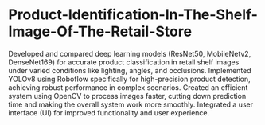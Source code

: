 # Product-Identification-In-The-Shelf-Image-Of-The-Retail-Store
Developed and compared deep learning models (ResNet50, MobileNetv2, DenseNet169) for accurate product classification in retail shelf images under varied conditions like lighting, angles, and occlusions. Implemented YOLOv8 using Roboflow specifically for high-precision product detection, achieving robust performance in complex scenarios. Created an efficient system using OpenCV to process images faster, cutting down prediction time and making the overall system work more smoothly. Integrated a user interface (UI) for improved functionality and user experience.
